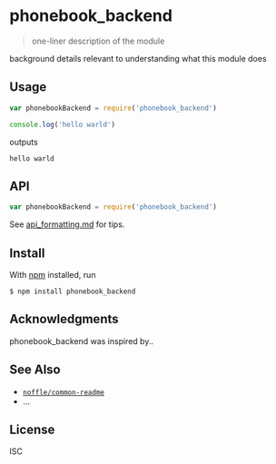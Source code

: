 # phonebook_backend

> one-liner description of the module

background details relevant to understanding what this module does

## Usage

```js
var phonebookBackend = require('phonebook_backend')

console.log('hello warld')
```

outputs

```
hello warld
```

## API

```js
var phonebookBackend = require('phonebook_backend')
```

See [api_formatting.md](api_formatting.md) for tips.

## Install

With [npm](https://npmjs.org/) installed, run

```
$ npm install phonebook_backend
```

## Acknowledgments

phonebook_backend was inspired by..

## See Also

- [`noffle/common-readme`](https://github.com/noffle/common-readme)
- ...

## License

ISC

